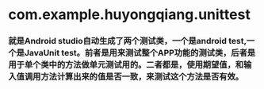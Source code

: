 # com.example.huyongqiang.unittest

### 就是Android studio自动生成了两个测试类，一个是android test,一个是JavaUnit test。前者是用来测试整个APP功能的测试类，后者是用于单个类中的方法做单元测试用的。二者都是，使用期望值，和输入值调用方法计算出来的值是否一致，来测试这个方法是否有效。
